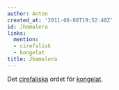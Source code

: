```yaml
---
author: Anton
created_at: '2011-08-08T19:52:48Z'
id: Jhamalera
links:
  mention:
  - cirefalisk
  - kongelat
title: Jhamalera
---
```


Det [cirefaliska] ordet för [kongelat].

  [cirefaliska]: cirefalisk
  [kongelat]: kongelat

